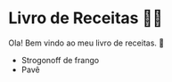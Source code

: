# Livro de Receitas :man_cook:



Ola! Bem vindo ao meu livro de receitas. :wave:



- Strogonoff de frango
- Pavê

